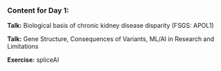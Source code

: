 ### Content for Day 1:

**Talk:** Biological basis of chronic kidney disease disparity (FSGS: APOL1) <br>

**Talk:** Gene Structure, Consequences of Variants, ML/AI in Research and Limitations <br>

**Exercise:** spliceAI 
